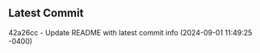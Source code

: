 
## Latest Commit
42a26cc - Update README with latest commit info (2024-09-01 11:49:25 -0400) <Yunxi-Zhou>
